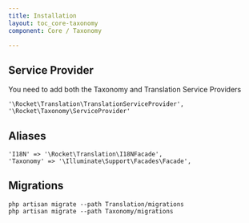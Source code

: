 ```yaml
---
title: Installation
layout: toc_core-taxonomy
component: Core / Taxonomy

---
```

## Service Provider

You need to add both the Taxonomy and Translation Service Providers

    '\Rocket\Translation\TranslationServiceProvider',
    '\Rocket\Taxonomy\ServiceProvider'

## Aliases

    'I18N' => '\Rocket\Translation\I18NFacade',
    'Taxonomy' => '\Illuminate\Support\Facades\Facade',

## Migrations

    php artisan migrate --path Translation/migrations
    php artisan migrate --path Taxonomy/migrations

